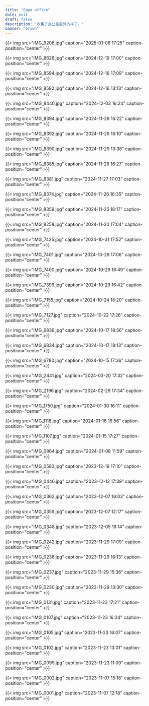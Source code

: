 ```yaml
---
title: "Empa office"
date: null
draft: false
description: '收集了办公室窗外的样子。'
banner: "brown"
---
```

{{< img src="IMG_9206.jpg" caption="2025-01-06 17:25" caption-position="center" >}}

{{< img src="IMG_8626.jpg" caption="2024-12-19 17:00" caption-position="center" >}}

{{< img src="IMG_8594.jpg" caption="2024-12-16 17:09" caption-position="center" >}}

{{< img src="IMG_8592.jpg" caption="2024-12-16 13:13" caption-position="center" >}}

{{< img src="IMG_8440.jpg" caption="2024-12-03 16:24" caption-position="center" >}}

{{< img src="IMG_8394.jpg" caption="2024-11-29 16:22" caption-position="center" >}}

{{< img src="IMG_8392.jpg" caption="2024-11-29 16:10" caption-position="center" >}}

{{< img src="IMG_8390.jpg" caption="2024-11-29 13:38" caption-position="center" >}}

{{< img src="IMG_8385.jpg" caption="2024-11-28 16:27" caption-position="center" >}}

{{< img src="IMG_8381.jpg" caption="2024-11-27 17:03" caption-position="center" >}}

{{< img src="IMG_8374.jpg" caption="2024-11-26 16:35" caption-position="center" >}}

{{< img src="IMG_8359.jpg" caption="2024-11-25 18:17" caption-position="center" >}}

{{< img src="IMG_8258.jpg" caption="2024-11-20 17:04" caption-position="center" >}}

{{< img src="IMG_7425.jpg" caption="2024-10-31 17:52" caption-position="center" >}}

{{< img src="IMG_7401.jpg" caption="2024-10-29 17:06" caption-position="center" >}}

{{< img src="IMG_7400.jpg" caption="2024-10-29 16:49" caption-position="center" >}}

{{< img src="IMG_7399.jpg" caption="2024-10-29 16:42" caption-position="center" >}}

{{< img src="IMG_7155.jpg" caption="2024-10-24 18:20" caption-position="center" >}}

{{< img src="IMG_7127.jpg" caption="2024-10-22 17:26" caption-position="center" >}}

{{< img src="IMG_6836.jpg" caption="2024-10-17 18:56" caption-position="center" >}}

{{< img src="IMG_6834.jpg" caption="2024-10-17 18:13" caption-position="center" >}}

{{< img src="IMG_6780.jpg" caption="2024-10-15 17:36" caption-position="center" >}}

{{< img src="IMG_2441.jpg" caption="2024-03-20 17:32" caption-position="center" >}}

{{< img src="IMG_2196.jpg" caption="2024-02-29 17:34" caption-position="center" >}}

{{< img src="IMG_1750.jpg" caption="2024-01-30 16:11" caption-position="center" >}}

{{< img src="IMG_1118.jpg" caption="2024-01-16 16:56" caption-position="center" >}}

{{< img src="IMG_1107.jpg" caption="2024-01-15 17:27" caption-position="center" >}}

{{< img src="IMG_0864.jpg" caption="2024-01-08 11:59" caption-position="center" >}}

{{< img src="IMG_0583.jpg" caption="2023-12-19 17:10" caption-position="center" >}}

{{< img src="IMG_0446.jpg" caption="2023-12-12 17:39" caption-position="center" >}}

{{< img src="IMG_0362.jpg" caption="2023-12-07 16:03" caption-position="center" >}}

{{< img src="IMG_0359.jpg" caption="2023-12-07 12:17" caption-position="center" >}}

{{< img src="IMG_0348.jpg" caption="2023-12-05 16:14" caption-position="center" >}}

{{< img src="IMG_0242.jpg" caption="2023-11-29 17:09" caption-position="center" >}}

{{< img src="IMG_0238.jpg" caption="2023-11-29 16:13" caption-position="center" >}}

{{< img src="IMG_0237.jpg" caption="2023-11-29 15:36" caption-position="center" >}}

{{< img src="IMG_0230.jpg" caption="2023-11-29 13:30" caption-position="center" >}}

{{< img src="IMG_0131.jpg" caption="2023-11-23 17:21" caption-position="center" >}}

{{< img src="IMG_0107.jpg" caption="2023-11-23 16:34" caption-position="center" >}}

{{< img src="IMG_0105.jpg" caption="2023-11-23 16:07" caption-position="center" >}}

{{< img src="IMG_0102.jpg" caption="2023-11-23 13:01" caption-position="center" >}}

{{< img src="IMG_0099.jpg" caption="2023-11-23 11:09" caption-position="center" >}}

{{< img src="IMG_0002.jpg" caption="2023-11-07 15:18" caption-position="center" >}}

{{< img src="IMG_0001.jpg" caption="2023-11-07 12:18" caption-position="center" >}}